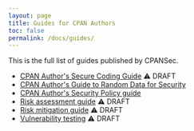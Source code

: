 ```yaml
---
layout: page
title: Guides for CPAN Authors
toc: false
permalink: /docs/guides/
---
```


This is the full list of guides published by CPANSec.

* [CPAN Author's Secure Coding Guide](cpan-author-guide.md) ⚠️  DRAFT
* [CPAN Author's Guide to Random Data for Security](random-data-for-security.md)
* [CPAN Author's Security Policy guide](security-policy-for-authors.md)
* [Risk assessment guide](risk-assessment-guide.md) ⚠️  DRAFT
* [Risk mitigation guide](risk-mitigation-guide.md) ⚠️  DRAFT
* [Vulnerability testing](vulnerability-testing.md) ⚠️  DRAFT
